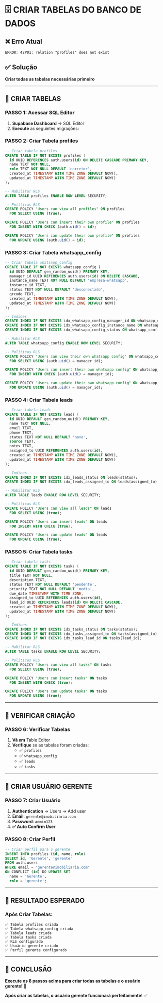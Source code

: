 # 🗄️ CRIAR TABELAS DO BANCO DE DADOS

## ❌ Erro Atual
```
ERROR: 42P01: relation "profiles" does not exist
```

## ✅ Solução
**Criar todas as tabelas necessárias primeiro**

---

## 🔧 CRIAR TABELAS

### **PASSO 1: Acessar SQL Editor**
1. **Supabase Dashboard** → SQL Editor
2. **Execute** as seguintes migrações:

### **PASSO 2: Criar Tabela profiles**
```sql
-- Criar tabela profiles
CREATE TABLE IF NOT EXISTS profiles (
  id UUID REFERENCES auth.users(id) ON DELETE CASCADE PRIMARY KEY,
  name TEXT NOT NULL,
  role TEXT NOT NULL DEFAULT 'corretor',
  created_at TIMESTAMP WITH TIME ZONE DEFAULT NOW(),
  updated_at TIMESTAMP WITH TIME ZONE DEFAULT NOW()
);

-- Habilitar RLS
ALTER TABLE profiles ENABLE ROW LEVEL SECURITY;

-- Políticas RLS
CREATE POLICY "Users can view all profiles" ON profiles
  FOR SELECT USING (true);

CREATE POLICY "Users can insert their own profile" ON profiles
  FOR INSERT WITH CHECK (auth.uid() = id);

CREATE POLICY "Users can update their own profile" ON profiles
  FOR UPDATE USING (auth.uid() = id);
```

### **PASSO 3: Criar Tabela whatsapp_config**
```sql
-- Criar tabela whatsapp_config
CREATE TABLE IF NOT EXISTS whatsapp_config (
  id UUID DEFAULT gen_random_uuid() PRIMARY KEY,
  manager_id UUID REFERENCES auth.users(id) ON DELETE CASCADE,
  instance_name TEXT NOT NULL DEFAULT 'empresa-whatsapp',
  instance_id TEXT,
  status TEXT NOT NULL DEFAULT 'desconectado',
  qrcode TEXT,
  created_at TIMESTAMP WITH TIME ZONE DEFAULT NOW(),
  updated_at TIMESTAMP WITH TIME ZONE DEFAULT NOW()
);

-- Índices
CREATE INDEX IF NOT EXISTS idx_whatsapp_config_manager_id ON whatsapp_config(manager_id);
CREATE INDEX IF NOT EXISTS idx_whatsapp_config_instance_name ON whatsapp_config(instance_name);
CREATE INDEX IF NOT EXISTS idx_whatsapp_config_status ON whatsapp_config(status);

-- Habilitar RLS
ALTER TABLE whatsapp_config ENABLE ROW LEVEL SECURITY;

-- Políticas RLS
CREATE POLICY "Users can view their own whatsapp config" ON whatsapp_config
  FOR SELECT USING (auth.uid() = manager_id);

CREATE POLICY "Users can insert their own whatsapp config" ON whatsapp_config
  FOR INSERT WITH CHECK (auth.uid() = manager_id);

CREATE POLICY "Users can update their own whatsapp config" ON whatsapp_config
  FOR UPDATE USING (auth.uid() = manager_id);
```

### **PASSO 4: Criar Tabela leads**
```sql
-- Criar tabela leads
CREATE TABLE IF NOT EXISTS leads (
  id UUID DEFAULT gen_random_uuid() PRIMARY KEY,
  name TEXT NOT NULL,
  email TEXT,
  phone TEXT,
  status TEXT NOT NULL DEFAULT 'novo',
  source TEXT,
  notes TEXT,
  assigned_to UUID REFERENCES auth.users(id),
  created_at TIMESTAMP WITH TIME ZONE DEFAULT NOW(),
  updated_at TIMESTAMP WITH TIME ZONE DEFAULT NOW()
);

-- Índices
CREATE INDEX IF NOT EXISTS idx_leads_status ON leads(status);
CREATE INDEX IF NOT EXISTS idx_leads_assigned_to ON leads(assigned_to);

-- Habilitar RLS
ALTER TABLE leads ENABLE ROW LEVEL SECURITY;

-- Políticas RLS
CREATE POLICY "Users can view all leads" ON leads
  FOR SELECT USING (true);

CREATE POLICY "Users can insert leads" ON leads
  FOR INSERT WITH CHECK (true);

CREATE POLICY "Users can update leads" ON leads
  FOR UPDATE USING (true);
```

### **PASSO 5: Criar Tabela tasks**
```sql
-- Criar tabela tasks
CREATE TABLE IF NOT EXISTS tasks (
  id UUID DEFAULT gen_random_uuid() PRIMARY KEY,
  title TEXT NOT NULL,
  description TEXT,
  status TEXT NOT NULL DEFAULT 'pendente',
  priority TEXT NOT NULL DEFAULT 'media',
  due_date TIMESTAMP WITH TIME ZONE,
  assigned_to UUID REFERENCES auth.users(id),
  lead_id UUID REFERENCES leads(id) ON DELETE CASCADE,
  created_at TIMESTAMP WITH TIME ZONE DEFAULT NOW(),
  updated_at TIMESTAMP WITH TIME ZONE DEFAULT NOW()
);

-- Índices
CREATE INDEX IF NOT EXISTS idx_tasks_status ON tasks(status);
CREATE INDEX IF NOT EXISTS idx_tasks_assigned_to ON tasks(assigned_to);
CREATE INDEX IF NOT EXISTS idx_tasks_lead_id ON tasks(lead_id);

-- Habilitar RLS
ALTER TABLE tasks ENABLE ROW LEVEL SECURITY;

-- Políticas RLS
CREATE POLICY "Users can view all tasks" ON tasks
  FOR SELECT USING (true);

CREATE POLICY "Users can insert tasks" ON tasks
  FOR INSERT WITH CHECK (true);

CREATE POLICY "Users can update tasks" ON tasks
  FOR UPDATE USING (true);
```

---

## 🧪 VERIFICAR CRIAÇÃO

### **PASSO 6: Verificar Tabelas**
1. **Vá em** Table Editor
2. **Verifique** se as tabelas foram criadas:
   - ✅ `profiles`
   - ✅ `whatsapp_config`
   - ✅ `leads`
   - ✅ `tasks`

---

## 👤 CRIAR USUÁRIO GERENTE

### **PASSO 7: Criar Usuário**
1. **Authentication** → Users → Add user
2. **Email**: `gerente@imobiliaria.com`
3. **Password**: `admin123`
4. **✅ Auto Confirm User**

### **PASSO 8: Criar Perfil**
```sql
-- Criar perfil para o gerente
INSERT INTO profiles (id, name, role)
SELECT id, 'Gerente', 'gerente'
FROM auth.users
WHERE email = 'gerente@imobiliaria.com'
ON CONFLICT (id) DO UPDATE SET
  name = 'Gerente',
  role = 'gerente';
```

---

## 🎯 RESULTADO ESPERADO

### **Após Criar Tabelas:**
```
✅ Tabela profiles criada
✅ Tabela whatsapp_config criada
✅ Tabela leads criada
✅ Tabela tasks criada
✅ RLS configurado
✅ Usuário gerente criado
✅ Perfil gerente configurado
```

---

## 🎉 CONCLUSÃO

**Execute os 8 passos acima para criar todas as tabelas e o usuário gerente!** 🚀

**Após criar as tabelas, o usuário gerente funcionará perfeitamente!** ✅





